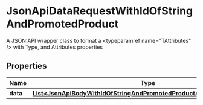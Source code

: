 

# JsonApiDataRequestWithIdOfStringAndPromotedProduct

A JSON:API wrapper class to format a <typeparamref name=\"TAttributes\" /> with Type, and Attributes properties

## Properties

| Name | Type | Description | Notes |
|------------ | ------------- | ------------- | -------------|
|**data** | [**List&lt;JsonApiBodyWithIdOfStringAndPromotedProductAndPromotedProduct&gt;**](JsonApiBodyWithIdOfStringAndPromotedProductAndPromotedProduct.md) |  |  [optional] |



